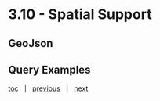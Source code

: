 # 3.10 - Spatial Support

## GeoJson




## Query Examples





[toc](June_2021.md) &nbsp; |  &nbsp; [previous](3_09_ttl.md) &nbsp; | &nbsp; [next](3_11_azure_monitor.md) &nbsp;
